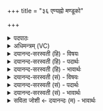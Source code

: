+++
title = "३६ एण्यह्नो मण्डूको"

+++
<details><summary>पदपाठः</summary>

ए॒णी। अह्नः॑। म॒ण्डूकः॑। मूषि॑का। ति॒त्तिरिः॑। ते। स॒र्पाणा॑म्। लो॒पा॒शः। आ॒श्वि॒नः। कृष्णः॑। रात्र्यै॑। ऋक्षः॑। ज॒तूः। सु॒षि॒लीकेति॑ सुषि॒ऽलीका॑। ते। इ॒त॒र॒ज॒नाना॒मिती॑तरऽज॒नाना॑म्। जह॑का। वै॒ष्ण॒वी। ३६।
</details>

<details><summary>अधिमन्त्रम् (VC)</summary>

- अश्विन्यादयो देवताः
- प्रजापतिर्ऋषिः
- निचृज्जगती
- निषादः
</details>

<details><summary>दयानन्द-सरस्वती (हि) - विषयः</summary>

फिर उसी विषय को अगले मन्त्र में कहा है।
</details>

<details><summary>दयानन्द-सरस्वती (हि) - पदार्थः</summary>

पदार्थान्वयभाषाः -  हे मनुष्यो ! तुम को जो (ऐणी) हरिणी है, वह (अह्नः) दिन के अर्थ जो (मण्डूकः) मेंडुका (मूषिका) मूषटी और (तित्तिरिः) तीतरि पक्षिणी हैं, (ते) वे (सर्पाणाम्) सर्पों के अर्थ जो (लोपाशः) कोई वनचर विशेष पशु वह (आश्विनः) अश्वि देवतावाला, जो (कृष्णः) काले रंग का हरिण आदि है, वह (रात्र्यै) रात्रि के लिये जो (ऋक्षः) रीछ (जतूः) जतू नामवाला और (सुषिलीका) सुषिलीका पक्षी है, (ते) वे (इतरजनानाम्) और मनुष्यों के अर्थ और (जहका) अङ्गों का संकोच करनेहारी पक्षिणी (वैष्णवी) विष्णु देवतावाली जानना चाहिये ॥३६ ॥
</details>

<details><summary>दयानन्द-सरस्वती (हि) - भावार्थः</summary>

भावार्थभाषाः -  जो दिन आदि के गुणवाले पशु-पक्षी विशेष हैं, वे उस-उस गुण से जानने चाहियें ॥३६ ॥
</details>

<details><summary>दयानन्द-सरस्वती (सं) - विषयः</summary>

पुनस्तमेव विषयमाह ॥
</details>

<details><summary>दयानन्द-सरस्वती (सं) - पदार्थः</summary>

पदार्थान्वयभाषाः -  हे मनुष्याः ! युष्माभिर्यैणी साऽह्नो ये मण्डूको मूषिका तित्तिरिश्च ते सर्पाणां यो लोपाशः स आश्विनो यः कृष्णः स रात्र्यै य ऋक्षो जतूः सुषिलीका च त इतरजनानां या जहका सा वैष्णवी च विज्ञेयाः ॥३६ ॥
</details>

<details><summary>दयानन्द-सरस्वती (सं) - भावार्थः</summary>

भावार्थभाषाः -  ये दिनादिगुणाः पशुपक्षिविशेषास्ते तत्तद्गुणतो विज्ञेयाः ॥३६ ॥
</details>

<details><summary>सविता जोशी ← दयानन्दः (म) - भावार्थः</summary>

भावार्थभाषाः -  जे दिवसाच्या गुणांचे विशेष पशूपक्षी असतात. त्यांच्या गुणांना जाणले पाहिजे.
</details>
